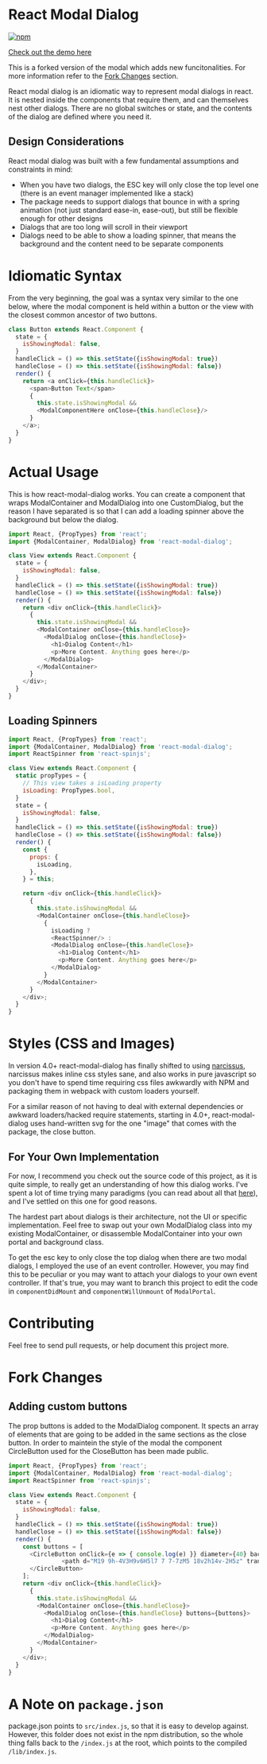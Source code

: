 # React Modal Dialog

[![npm](https://img.shields.io/npm/v/react-modal-dialog.svg?style=flat-square)](https://www.npmjs.com/package/react-modal-dialog)

[Check out the demo here](http://www.qimingweng.com/react-modal-dialog/)

This is a forked version of the modal which adds new funcitonalities. For more information refer to the [Fork Changes](#Fork-Changes) section.

React modal dialog is an idiomatic way to represent modal dialogs in react. It is nested inside the components that require them, and can themselves nest other dialogs. There are no global switches or state, and the contents of the dialog are defined where you need it.

## Design Considerations

React modal dialog was built with a few fundamental assumptions and constraints in mind:

- When you have two dialogs, the ESC key will only close the top level one (there is an event manager implemented like a stack)
- The package needs to support dialogs that bounce in with a spring animation (not just standard ease-in, ease-out), but still be flexible enough for other designs
- Dialogs that are too long will scroll in their viewport
- Dialogs need to be able to show a loading spinner, that means the background and the content need to be separate components

# Idiomatic Syntax

From the very beginning, the goal was a syntax very similar to the one below, where the modal component is held within a button or the view with the closest common ancestor of two buttons.

```javascript
class Button extends React.Component {
  state = {
    isShowingModal: false,
  }
  handleClick = () => this.setState({isShowingModal: true})
  handleClose = () => this.setState({isShowingModal: false})
  render() {
    return <a onClick={this.handleClick}>
      <span>Button Text</span>
      {
        this.state.isShowingModal &&
        <ModalComponentHere onClose={this.handleClose}/>
      }
    </a>;
  }
}
```

# Actual Usage

This is how react-modal-dialog works. You can create a component that wraps ModalContainer and ModalDialog into one CustomDialog, but the reason I have separated is so that I can add a loading spinner above the background but below the dialog.

```javascript
import React, {PropTypes} from 'react';
import {ModalContainer, ModalDialog} from 'react-modal-dialog';

class View extends React.Component {
  state = {
    isShowingModal: false,
  }
  handleClick = () => this.setState({isShowingModal: true})
  handleClose = () => this.setState({isShowingModal: false})
  render() {
    return <div onClick={this.handleClick}>
      {
        this.state.isShowingModal &&
        <ModalContainer onClose={this.handleClose}>
          <ModalDialog onClose={this.handleClose}>
            <h1>Dialog Content</h1>
            <p>More Content. Anything goes here</p>
          </ModalDialog>
        </ModalContainer>
      }
    </div>;
  }
}
```

## Loading Spinners

```javascript
import React, {PropTypes} from 'react';
import {ModalContainer, ModalDialog} from 'react-modal-dialog';
import ReactSpinner from 'react-spinjs';

class View extends React.Component {
  static propTypes = {
    // This view takes a isLoading property
    isLoading: PropTypes.bool,
  }
  state = {
    isShowingModal: false,
  }
  handleClick = () => this.setState({isShowingModal: true})
  handleClose = () => this.setState({isShowingModal: false})
  render() {
    const {
      props: {
        isLoading,
      },
    } = this;

    return <div onClick={this.handleClick}>
      {
        this.state.isShowingModal &&
        <ModalContainer onClose={this.handleClose}>
          {
            isLoading ?
            <ReactSpinner/> :
            <ModalDialog onClose={this.handleClose}>
              <h1>Dialog Content</h1>
              <p>More Content. Anything goes here</p>
            </ModalDialog>
          }
        </ModalContainer>
      }
    </div>;
  }
}
```

# Styles (CSS and Images)

In version 4.0+ react-modal-dialog has finally shifted to using [narcissus](https://github.com/qimingweng/narcissus), narcissus makes inline css styles sane, and also works in pure javascript so you don't have to spend time requiring css files awkwardly with NPM and packaging them in webpack with custom loaders yourself.

For a similar reason of not having to deal with external dependencies or awkward loaders/hacked require statements, starting in 4.0+, react-modal-dialog uses hand-written svg for the one "image" that comes with the package, the close button.

## For Your Own Implementation

For now, I recommend you check out the source code of this project, as it is quite simple, to really get an understanding of how this dialog works. I've spent a lot of time trying many paradigms (you can read about all that [here](#todo)), and I've settled on this one for good reasons.

The hardest part about dialogs is their architecture, not the UI or specific implementation. Feel free to swap out your own ModalDialog class into my existing ModalContainer, or disassemble ModalContainer into your own portal and background class.

To get the esc key to only close the top dialog when there are two modal dialogs, I employed the use of an event controller. However, you may find this to be peculiar or you may want to attach your dialogs to your own event controller. If that's true, you may want to branch this project to edit the code in `componentDidMount` and `componentWillUnmount` of `ModalPortal`.

# Contributing

Feel free to send pull requests, or help document this project more.


# Fork Changes

## Adding custom buttons

The prop buttons is added to the ModalDialog component. It spects an array of elements that are going to be added in the same sections as the close button.
In order to maintein the style of the modal the component CircleButton used for the CloseButton has been made public.

```javascript
import React, {PropTypes} from 'react';
import {ModalContainer, ModalDialog} from 'react-modal-dialog';
import ReactSpinner from 'react-spinjs';

class View extends React.Component {
  state = {
    isShowingModal: false,
  }
  handleClick = () => this.setState({isShowingModal: true})
  handleClose = () => this.setState({isShowingModal: false})
  render() {
    const buttons = [
      <CircleButton onClick={e => { console.log(e) }} diameter={40} background={'#4286f4'}>
               <path d="M19 9h-4V3H9v6H5l7 7 7-7zM5 18v2h14v-2H5z" transform="translate(8, 8)"></path>
      </CircleButton> 
    ];
    return <div onClick={this.handleClick}>
      {
        this.state.isShowingModal &&
        <ModalContainer onClose={this.handleClose}>
          <ModalDialog onClose={this.handleClose} buttons={buttons}>
            <h1>Dialog Content</h1>
            <p>More Content. Anything goes here</p>
          </ModalDialog>
        </ModalContainer>
      }
    </div>;
  }
}
```

# A Note on `package.json`

package.json points to `src/index.js`, so that it is easy to develop against. However, this folder does not exist in the npm distribution, so the whole thing falls back to the `/index.js` at the root, which points to the compiled `/lib/index.js`.
